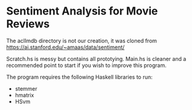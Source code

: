 # Sentiment Analysis for Movie Reviews

The aclImdb directory is not our creation, it was cloned from https://ai.stanford.edu/~amaas/data/sentiment/

Scratch.hs is messy but contains all prototying. Main.hs is cleaner and a recommended point to start if you wish to improve this program.

The program requires the following Haskell libraries to run:
- stemmer
- hmatrix
- HSvm
